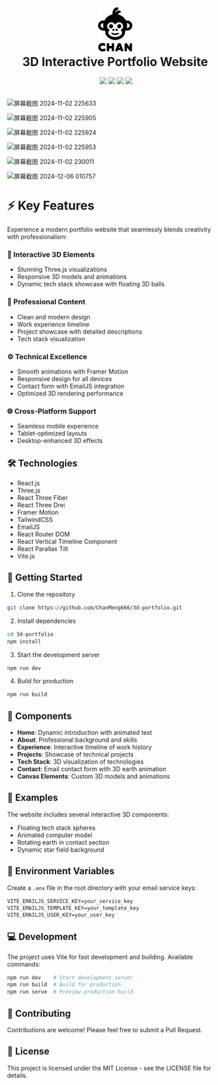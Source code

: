 <div align="center">
 <h1> <img src="public/chan_monkey_logo_black.svg" width="80px"><br/>3D Interactive Portfolio Website</h1>
 <a href="https://www.linkedin.com/in/your-linkedin" target="_blank"><img alt="" src="https://img.shields.io/badge/LinkedIn-0077B5?style=flat&logo=linkedin&logoColor=white" style="vertical-align:center" /></a>
 <img src="https://img.shields.io/badge/Version-1.0.0-green?style=flat"/>
 <img src="https://img.shields.io/badge/License-MIT-brightgreen?style=flat"/>
 <img src="https://img.shields.io/badge/React-18.2.0-blue?style=flat&logo=react"/>
 <img src="https://img.shields.io/badge/Three.js-^0.150.1-black?style=flat&logo=three.js"/>
</div>

<br/>

![屏幕截图 2024-11-02 225633](https://github.com/user-attachments/assets/012e4c87-edbc-407e-944b-f05b00be3e87)

![屏幕截图 2024-11-02 225905](https://github.com/user-attachments/assets/652d51bc-e3cd-4915-a93b-b1ff9bfafa3a)

![屏幕截图 2024-11-02 225924](https://github.com/user-attachments/assets/81b718f5-7114-42f3-9eed-8a1ca5ab0d71)

![屏幕截图 2024-11-02 225953](https://github.com/user-attachments/assets/11729e9d-1a8b-4969-8233-82dd2985211d)

![屏幕截图 2024-11-02 230011](https://github.com/user-attachments/assets/69bad2e9-10d2-4d4b-8016-f183590adbf1)

![屏幕截图 2024-12-06 010757](https://github.com/user-attachments/assets/f8ccf9af-66f4-46ba-8af2-baf74878a170)


# ⚡ Key Features
Experience a modern portfolio website that seamlessly blends creativity with professionalism:

### 🎨 Interactive 3D Elements
- Stunning Three.js visualizations
- Responsive 3D models and animations
- Dynamic tech stack showcase with floating 3D balls

### 🎯 Professional Content
- Clean and modern design
- Work experience timeline
- Project showcase with detailed descriptions
- Tech stack visualization

### ⚙️ Technical Excellence
- Smooth animations with Framer Motion
- Responsive design for all devices
- Contact form with EmailJS integration
- Optimized 3D rendering performance

### 🌐 Cross-Platform Support
- Seamless mobile experience
- Tablet-optimized layouts
- Desktop-enhanced 3D effects

## 🛠️ Technologies

- React.js
- Three.js
- React Three Fiber
- React Three Drei
- Framer Motion
- TailwindCSS
- EmailJS
- React Router DOM
- React Vertical Timeline Component
- React Parallax Tilt
- Vite.js

## 🚀 Getting Started

1. Clone the repository
```bash
git clone https://github.com/ChanMeng666/3d-portfolio.git
```

2. Install dependencies
```bash
cd 3d-portfolio
npm install
```

3. Start the development server
```bash
npm run dev
```

4. Build for production
```bash
npm run build
```

## 📱 Components

- **Home**: Dynamic introduction with animated text
- **About**: Professional background and skills
- **Experience**: Interactive timeline of work history
- **Projects**: Showcase of technical projects
- **Tech Stack**: 3D visualization of technologies
- **Contact**: Email contact form with 3D earth animation
- **Canvas Elements**: Custom 3D models and animations

## 🌟 Examples

The website includes several interactive 3D components:
- Floating tech stack spheres
- Animated computer model
- Rotating earth in contact section
- Dynamic star field background

## 🔧 Environment Variables

Create a `.env` file in the root directory with your email service keys:
```env
VITE_EMAILJS_SERVICE_KEY=your_service_key
VITE_EMAILJS_TEMPLATE_KEY=your_template_key
VITE_EMAILJS_USER_KEY=your_user_key
```

## 💻 Development

The project uses Vite for fast development and building. Available commands:

```bash
npm run dev    # Start development server
npm run build  # Build for production
npm run serve  # Preview production build
```

## 🤝 Contributing

Contributions are welcome! Please feel free to submit a Pull Request.

## 📝 License

This project is licensed under the MIT License - see the LICENSE file for details.
